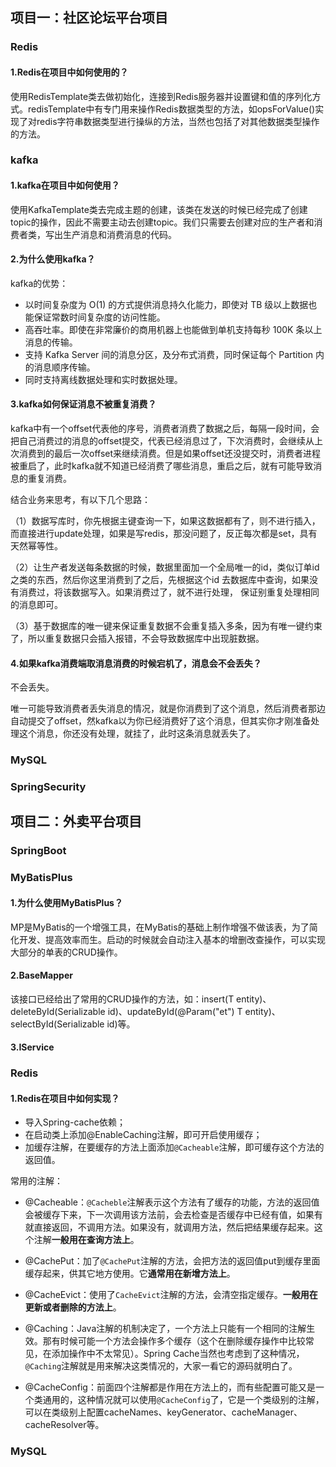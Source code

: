## 项目一：社区论坛平台项目

### Redis

#### 1.Redis在项目中如何使用的？

使用RedisTemplate类去做初始化，连接到Redis服务器并设置键和值的序列化方式。redisTemplate中有专门用来操作Redis数据类型的方法，如opsForValue()实现了对redis字符串数据类型进行操纵的方法，当然也包括了对其他数据类型操作的方法。

### kafka

#### 1.kafka在项目中如何使用？

使用KafkaTemplate类去完成主题的创建，该类在发送的时候已经完成了创建topic的操作，因此不需要主动去创建topic。我们只需要去创建对应的生产者和消费者类，写出生产消息和消费消息的代码。

#### 2.为什么使用kafka？

kafka的优势：

- 以时间复杂度为 O(1) 的方式提供消息持久化能力，即使对 TB 级以上数据也能保证常数时间复杂度的访问性能。
- 高吞吐率。即使在非常廉价的商用机器上也能做到单机支持每秒 100K 条以上消息的传输。
- 支持 Kafka Server 间的消息分区，及分布式消费，同时保证每个 Partition 内的消息顺序传输。
- 同时支持离线数据处理和实时数据处理。

#### 3.kafka如何保证消息不被重复消费？

kafka中有一个offset代表他的序号，消费者消费了数据之后，每隔一段时间，会把自己消费过的消息的offset提交，代表已经消息过了，下次消费时，会继续从上次消费到的最后一次offset来继续消费。但是如果offset还没提交时，消费者进程被重启了，此时kafka就不知道已经消费了哪些消息，重启之后，就有可能导致消息的重复消费。

结合业务来思考，有以下几个思路：

（1）数据写库时，你先根据主键查询一下，如果这数据都有了，则不进行插入，而直接进行update处理，如果是写redis，那没问题了，反正每次都是set，具有天然幂等性。

（2）让生产者发送每条数据的时候，数据里面加一个全局唯一的id，类似订单id之类的东西，然后你这里消费到了之后，先根据这个id 去数据库中查询，如果没有消费过，将该数据写入。如果消费过了，就不进行处理， 保证别重复处理相同的消息即可。

（3）基于数据库的唯一键来保证重复数据不会重复插入多条，因为有唯一键约束了，所以重复数据只会插入报错，不会导致数据库中出现脏数据。

#### 4.如果kafka消费端取消息消费的时候宕机了，消息会不会丢失？

不会丢失。

唯一可能导致消费者丢失消息的情况，就是你消费到了这个消息，然后消费者那边自动提交了offset，然kafka以为你已经消费好了这个消息，但其实你才刚准备处理这个消息，你还没有处理，就挂了，此时这条消息就丢失了。

### MySQL



### SpringSecurity



## 项目二：外卖平台项目

### SpringBoot

### MyBatisPlus

#### 1.为什么使用MyBatisPlus？

MP是MyBatis的一个增强工具，在MyBatis的基础上制作增强不做该表，为了简化开发、提高效率而生。启动的时候就会自动注入基本的增删改查操作，可以实现大部分的单表的CRUD操作。

#### 2.BaseMapper

该接口已经给出了常用的CRUD操作的方法，如：insert(T entity)、deleteById(Serializable id)、updateById(@Param("et") T entity)、selectById(Serializable id)等。

#### 3.IService



### Redis

#### 1.Redis在项目中如何实现？

+ 导入Spring-cache依赖；
+ 在启动类上添加@EnableCaching注解，即可开启使用缓存；
+ 加缓存注解，在要缓存的方法上面添加`@Cacheable`注解，即可缓存这个方法的返回值。

常用的注解：

+ @Cacheable：`@Cacheble`注解表示这个方法有了缓存的功能，方法的返回值会被缓存下来，下一次调用该方法前，会去检查是否缓存中已经有值，如果有就直接返回，不调用方法。如果没有，就调用方法，然后把结果缓存起来。这个注解**一般用在查询方法上**。

+ @CachePut：加了`@CachePut`注解的方法，会把方法的返回值put到缓存里面缓存起来，供其它地方使用。它**通常用在新增方法上**。

+ @CacheEvict：使用了`CacheEvict`注解的方法，会清空指定缓存。**一般用在更新或者删除的方法上**。
+ @Caching：Java注解的机制决定了，一个方法上只能有一个相同的注解生效。那有时候可能一个方法会操作多个缓存（这个在删除缓存操作中比较常见，在添加操作中不太常见）。Spring Cache当然也考虑到了这种情况，`@Caching`注解就是用来解决这类情况的，大家一看它的源码就明白了。
+ @CacheConfig：前面四个注解都是作用在方法上的，而有些配置可能又是一个类通用的，这种情况就可以使用`@CacheConfig`了，它是一个类级别的注解，可以在类级别上配置cacheNames、keyGenerator、cacheManager、cacheResolver等。

### MySQL